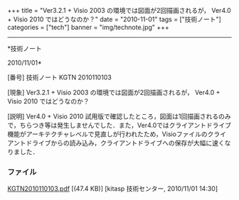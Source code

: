 ﻿+++
title = "Ver3.2.1 + Visio 2003 の環境では図面が2回描画されるが， Ver4.0 + Visio 2010 ではどうなのか？"
date = "2010-11-01"
tags = ["技術ノート"]
categories = ["tech"]
banner = "img/technote.jpg"
+++

-----------------------------------------------------------------------------------------------------------------------------

*技術ノート

2010/11/01*


[番号]
技術ノート KGTN 2010110103

[現象]
Ver3.2.1 + Visio 2003 の環境では図面が2回描画されるが， Ver4.0 + Visio
2010 ではどうなのか？

[説明]
Ver4.0 + Visio 2010
試用版で確認したところ，図面は1回描画されるのみで，ちらつき等は発生しませんでした．また，Ver4.0ではクライアントドライブ機能がアーキテクチャレベルで見直しが行われたため，Visioファイルのクライアントドライブからの読み込み，クライアントドライブへの保存が大幅に速くなりました．


### ファイル

 
 


[KGTN2010110103.pdf](http://techreport.kitasp.net/attachments/download/373/KGTN2010110103.pdf)
 [(47.4 KB)] [kitasp 技術センター, 2010/11/01
14:30]


 


 

